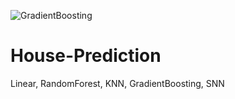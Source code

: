 ![GradientBoosting](https://github.com/user-attachments/assets/2351c9e0-6a38-4e60-8d20-1b54dd301016)
# House-Prediction
 Linear, RandomForest, KNN, GradientBoosting, SNN
